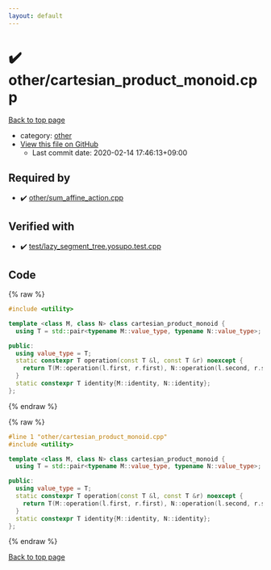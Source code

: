 ```yaml
---
layout: default
---
```


<!-- mathjax config similar to math.stackexchange -->
<script type="text/javascript" async
  src="https://cdnjs.cloudflare.com/ajax/libs/mathjax/2.7.5/MathJax.js?config=TeX-MML-AM_CHTML">
</script>
<script type="text/x-mathjax-config">
  MathJax.Hub.Config({
    TeX: { equationNumbers: { autoNumber: "AMS" }},
    tex2jax: {
      inlineMath: [ ['$','$'] ],
      processEscapes: true
    },
    "HTML-CSS": { matchFontHeight: false },
    displayAlign: "left",
    displayIndent: "2em"
  });
</script>

<script type="text/javascript" src="https://cdnjs.cloudflare.com/ajax/libs/jquery/3.4.1/jquery.min.js"></script>
<script src="https://cdn.jsdelivr.net/npm/jquery-balloon-js@1.1.2/jquery.balloon.min.js" integrity="sha256-ZEYs9VrgAeNuPvs15E39OsyOJaIkXEEt10fzxJ20+2I=" crossorigin="anonymous"></script>
<script type="text/javascript" src="../../assets/js/copy-button.js"></script>
<link rel="stylesheet" href="../../assets/css/copy-button.css" />


# :heavy_check_mark: other/cartesian_product_monoid.cpp

<a href="../../index.html">Back to top page</a>

* category: <a href="../../index.html#795f3202b17cb6bc3d4b771d8c6c9eaf">other</a>
* <a href="{{ site.github.repository_url }}/blob/master/other/cartesian_product_monoid.cpp">View this file on GitHub</a>
    - Last commit date: 2020-02-14 17:46:13+09:00




## Required by

* :heavy_check_mark: <a href="sum_affine_action.cpp.html">other/sum_affine_action.cpp</a>


## Verified with

* :heavy_check_mark: <a href="../../verify/test/lazy_segment_tree.yosupo.test.cpp.html">test/lazy_segment_tree.yosupo.test.cpp</a>


## Code

<a id="unbundled"></a>
{% raw %}
```cpp
#include <utility>

template <class M, class N> class cartesian_product_monoid {
  using T = std::pair<typename M::value_type, typename N::value_type>;

public:
  using value_type = T;
  static constexpr T operation(const T &l, const T &r) noexcept {
    return T(M::operation(l.first, r.first), N::operation(l.second, r.second));
  }
  static constexpr T identity{M::identity, N::identity};
};
```
{% endraw %}

<a id="bundled"></a>
{% raw %}
```cpp
#line 1 "other/cartesian_product_monoid.cpp"
#include <utility>

template <class M, class N> class cartesian_product_monoid {
  using T = std::pair<typename M::value_type, typename N::value_type>;

public:
  using value_type = T;
  static constexpr T operation(const T &l, const T &r) noexcept {
    return T(M::operation(l.first, r.first), N::operation(l.second, r.second));
  }
  static constexpr T identity{M::identity, N::identity};
};

```
{% endraw %}

<a href="../../index.html">Back to top page</a>

